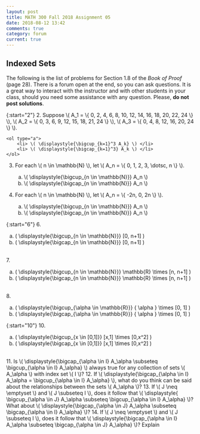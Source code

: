 ```yaml
---
layout: post
title: MATH 300 Fall 2018 Assignment 05
date: 2018-08-12 13:42
comments: true
category: forum
current: true
---
```


## Indexed Sets

<div class="alert alert-info">
	The following is the list of problems for Section 1.8 of the <em>Book of Proof</em> (page 28).  There is a forum open at the end, so you can ask questions.  It is a great way to interact with the instructor and with other students in your class, should you need some assistance with any question. Please, <strong>do not post solutions</strong>.
</div>

{:start="2"}
2. Suppose \\( A_1 = \\{ 0, 2, 4, 6, 8, 10, 12, 14, 16, 18, 20, 22, 24 \\} \\), \\( A_2 = \\{ 0, 3, 6, 9, 12, 15, 18, 21, 24 \\} \\), \\( A_3 = \\{ 0, 4, 8, 12, 16, 20, 24 \\} \\). 

	<ol type="a">
		<li> \( \displaystyle{\bigcup_{k=1}^3 A_k} \) </li>
		<li> \( \displaystyle{\bigcap_{k=1}^3} A_k \) </li>
	</ol>

3. For each \\( n \in \mathbb{N} \\), let \\( A_n = \\{ 0, 1, 2, 3, \dotsc, n \\} \\). 

	<ol type="a">
		<li> \( \displaystyle{\bigcup_{n \in \mathbb{N}}} A_n \) </li>
		<li> \( \displaystyle{\bigcap_{n \in \mathbb{N}}} A_n \) </li>
	</ol>

4. For each \\( n \in \mathbb{N} \\), let \\( A_n = \\{ -2n, 0, 2n \\} \\).

	<ol type="a">
		<li> \( \displaystyle{\bigcup_{n \in \mathbb{N}}} A_n \) </li>
		<li> \( \displaystyle{\bigcap_{n \in \mathbb{N}}} A_n \) </li>
	</ol>

{:start="6"}
6. 
	<ol type="a">
		<li> \( \displaystyle{\bigcup_{n \in \mathbb{N}}} [0, n+1] \) </li>
		<li> \( \displaystyle{\bigcap_{n \in \mathbb{N}}} [0, n+1] \) </li>
	</ol>	
7. 
	<ol type="a">
		<li> \( \displaystyle{\bigcup_{n \in \mathbb{N}}} \mathbb{R} \times [n, n+1] \) </li>
		<li> \( \displaystyle{\bigcap_{n \in \mathbb{N}}} \mathbb{R} \times [n, n+1] \) </li>
	</ol>	
8.
	<ol type="a">
		<li> \( \displaystyle{\bigcup_{\alpha \in \mathbb{R}}} \{ \alpha \} \times [0, 1] \) </li>
		<li> \( \displaystyle{\bigcap_{\alpha \in \mathbb{R}}} \{ \alpha \} \times [0, 1] \) </li>
	</ol>	

{:start="10"}
10. 
	<ol type="a">
		<li> \( \displaystyle{\bigcup_{x \in [0,1]}} [x,1] \times [0,x^2] \) </li>
		<li> \( \displaystyle{\bigcap_{x \in [0,1]}} [x,1] \times [0,x^2] \) </li>
	</ol>	
11. Is \\( \displaystyle{\bigcap_{\alpha \in I} A_\alpha \subseteq \bigcup_{\alpha \in I} A_\alpha} \\) always true for any collection of sets \\( A_\alpha \\) with index set \\( I \\)?
12. If \\( \displaystyle{\bigcap_{\alpha \in I} A_\alpha = \bigcup_{\alpha \in I} A_\alpha} \\), what do you think can be said about the relationships between the sets \\( A_\alpha \\)?
13. If \\( J \neq \emptyset \\) and \\( J \subseteq I \\), does it follow that \\( \displaystyle{ \bigcup_{\alpha \in J} A_\alpha \subseteq \bigcup_{\alpha \in I} A_\alpha} \\)?  What about \\( \displaystyle{\bigcap_{\alpha \in J} A_\alpha \subseteq \bigcap_{\alpha \in I} A_\alpha} \\)?
14. If \\( J \neq \emptyset \\) and \\( J \subseteq I \\), does it follow that \\( \displaystyle{\bigcap_{\alpha \in I} A_\alpha \subseteq \bigcap_{\alpha \in J} A_\alpha} \\)?  Explain
